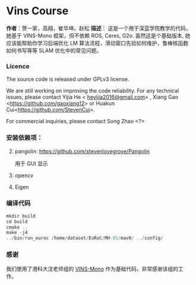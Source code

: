 # Vins Course
**作者**：贺一家，高翔，崔华坤，赵松
**描述**：
这是一个用于深蓝学院教学的代码，她基于 VINS-Mono 框架，但不依赖 ROS, Ceres, G2o. 虽然这是个基础版本, 她应该能帮助你学习后端优化 LM 算法流程，滑动窗口先验如何维护，鲁棒核函数如何书写等等 SLAM 优化中的常见问题。

### Licence
The source code is released under GPLv3 license.

We are still working on improving the code reliability. For any technical issues, please contact Yijia He <	heyijia2016@gmail.com> , Xiang Gao <<https://github.com/gaoxiang12>> or Huakun Cui<<https://github.com/StevenCui>>.

For commercial inquiries, please contact Song Zhao <?>

### 安装依赖项：

2. pangolin: <https://github.com/stevenlovegrove/Pangolin>

   用于 GUI 显示

2. opencv

3. Eigen

### 编译代码

```c++
mkdir build 
cd build
cmake ..
make -j4
../bin/run_euroc /home/dataset/EuRoC/MH-05/mav0/ ../config/
```

### 感谢

我们使用了港科大沈老师组的 [VINS-Mono](https://github.com/HKUST-Aerial-Robotics/VINS-Mono) 作为基础代码，非常感谢该组的工作。

